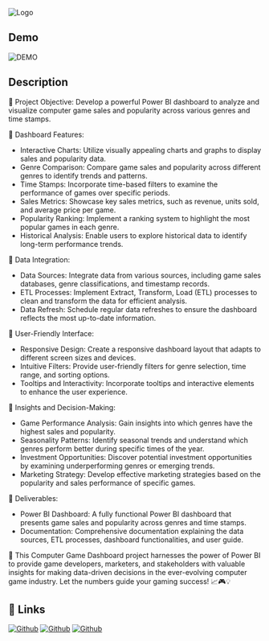 
![Logo](https://i.postimg.cc/hjX4yqHx/cooltext438175952973560.png)


## Demo


![DEMO](https://i.postimg.cc/KzJb2cM4/ezgif-3-17713c3240.gif)

## Description

🔹 Project Objective:
Develop a powerful Power BI dashboard to analyze and visualize computer game sales and popularity across various genres and time stamps.

🔹 Dashboard Features:
- Interactive Charts: Utilize visually appealing charts and graphs to display sales and popularity data.
- Genre Comparison: Compare game sales and popularity across different genres to identify trends and patterns.
- Time Stamps: Incorporate time-based filters to examine the performance of games over specific periods.
- Sales Metrics: Showcase key sales metrics, such as revenue, units sold, and average price per game.
- Popularity Ranking: Implement a ranking system to highlight the most popular games in each genre.
- Historical Analysis: Enable users to explore historical data to identify long-term performance trends.

🔹 Data Integration:
- Data Sources: Integrate data from various sources, including game sales databases, genre classifications, and timestamp records.
- ETL Processes: Implement Extract, Transform, Load (ETL) processes to clean and transform the data for efficient analysis.
- Data Refresh: Schedule regular data refreshes to ensure the dashboard reflects the most up-to-date information.

🔹 User-Friendly Interface:
- Responsive Design: Create a responsive dashboard layout that adapts to different screen sizes and devices.
- Intuitive Filters: Provide user-friendly filters for genre selection, time range, and sorting options.
- Tooltips and Interactivity: Incorporate tooltips and interactive elements to enhance the user experience.

🔹 Insights and Decision-Making:
- Game Performance Analysis: Gain insights into which genres have the highest sales and popularity.
- Seasonality Patterns: Identify seasonal trends and understand which genres perform better during specific times of the year.
- Investment Opportunities: Discover potential investment opportunities by examining underperforming genres or emerging trends.
- Marketing Strategy: Develop effective marketing strategies based on the popularity and sales performance of specific games.

🔹 Deliverables:
- Power BI Dashboard: A fully functional Power BI dashboard that presents game sales and popularity across genres and time stamps.
- Documentation: Comprehensive documentation explaining the data sources, ETL processes, dashboard functionalities, and user guide.

🚀 This Computer Game Dashboard project harnesses the power of Power BI to provide game developers, marketers, and stakeholders with valuable insights for making data-driven decisions in the ever-evolving computer game industry. Let the numbers guide your gaming success! 📈🎮💡

## 🔗 Links
[![Github](https://i.postimg.cc/NfKGNvrB/Github.png)](https://github.com/Neelanjan-chakraborty)
[![Github](https://i.postimg.cc/xT88WbBr/instagram.png)](https://www.instagram.com/n.e_e.l/)
[![Github](https://i.postimg.cc/pV7qFKfk/linkedin.png)](https://www.linkedin.com/in/neelanjanchakraborty/)
